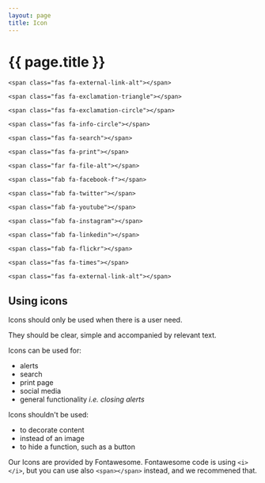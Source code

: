 ```yaml
---
layout: page
title: Icon
---
```


# {{ page.title }}

<span class="fas fa-external-link-alt"></span>

	<span class="fas fa-external-link-alt"></span>

<span class="fas fa-exclamation-triangle"></span>

	<span class="fas fa-exclamation-triangle"></span>

<span class="fas fa-exclamation-circle"></span>
	
	<span class="fas fa-exclamation-circle"></span>

<span class="fas fa-info-circle"></span>

	<span class="fas fa-info-circle"></span>

<span class="fas fa-search"></span>

	<span class="fas fa-search"></span>

<span class="fas fa-print"></span>

	<span class="fas fa-print"></span>

<span class="far fa-file-alt"></span>

	<span class="far fa-file-alt"></span>

<span class="fab fa-facebook-f"></span>

	<span class="fab fa-facebook-f"></span>

<span class="fab fa-twitter"></span>

	<span class="fab fa-twitter"></span>

<span class="fab fa-youtube"></span>

	<span class="fab fa-youtube"></span>

<span class="fab fa-instagram"></span>

	<span class="fab fa-instagram"></span>

<span class="fab fa-linkedin"></span>

	<span class="fab fa-linkedin"></span>

<span class="fab fa-flickr"></span>

	<span class="fab fa-flickr"></span>

<span class="fas fa-times"></span>

	<span class="fas fa-times"></span>

<span class="fas fa-external-link-alt"></span>

	<span class="fas fa-external-link-alt"></span>

## Using icons

Icons should only be used when there is a user need.

They should be clear, simple and accompanied by relevant text.

Icons can be used for:
<ul>
  <li>alerts</li>
  <li>search</li>
  <li>print page</li>
  <li>social media</li>
  <li>general functionality <em>i.e. closing alerts</em></li>
</ul>

Icons shouldn't be used:
<ul>
  <li>to decorate content</li>
  <li>instead of an image</li>
  <li>to hide a function, such as a button</li>
</ul>

Our Icons are provided by Fontawesome. Fontawesome code is using `<i></i>`, but you can use also `<span></span>` instead, and we recommened that.


